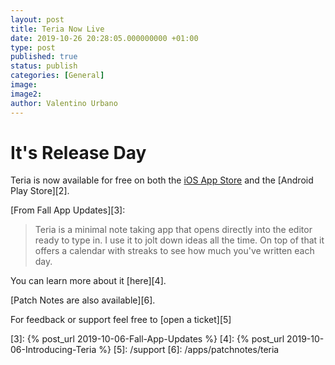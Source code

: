 ```yaml
---
layout: post
title: Teria Now Live
date: 2019-10-26 20:28:05.000000000 +01:00
type: post
published: true
status: publish
categories: [General]
image:
image2:
author: Valentino Urbano
---
```


# It's Release Day

Teria is now available for free on both the [iOS App Store][1] and the [Android Play Store][2].

[From Fall App Updates][3]:
> Teria is a minimal note taking app that opens directly into the editor ready to type in. I use it to jolt down ideas all the time. On top of that it offers a calendar with streaks to see how much you've written each day.
>
You can learn more about it [here][4].

[Patch Notes are also available][6].

For feedback or support feel free to [open a ticket][5]

[1]:
[2]:
[3]: {% post_url 2019-10-06-Fall-App-Updates %}
[4]: {% post_url 2019-10-06-Introducing-Teria %}
[5]: /support
[6]: /apps/patchnotes/teria